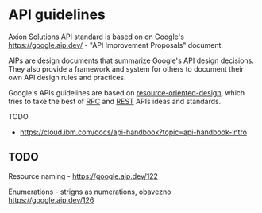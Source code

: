 # API guidelines

Axion Solutions API standard is based on on Google's https://google.aip.dev/ - "API Improvement Proposals" document. 

AIPs are design documents that summarize Google's API design decisions. They also provide a framework and system for others to document their own API design rules and practices.

Google's APIs guidelines are based on [resource-oriented-design][], which tries to take the best of [RPC][] and [REST][] APIs ideas and standards.

[resource-oriented-design]: ./resource-oriented-design.md
[rest]: https://en.wikipedia.org/wiki/Representational_state_transfer
[rpc]: https://en.wikipedia.org/wiki/Remote_procedure_call

TODO
- https://cloud.ibm.com/docs/api-handbook?topic=api-handbook-intro


## TODO

Resource naming - https://google.aip.dev/122

Enumerations - strigns as numerations, obavezno
https://google.aip.dev/126